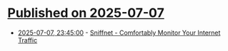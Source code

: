 # [Published on 2025-07-07](index.md)

* [2025-07-07, 23:45:00](https://soylentnews.org/article.pl?sid=25/07/06/1317252&from=rss) - [Sniffnet - Comfortably Monitor Your Internet Traffic](https://soylentnews.org/article.pl?sid=25/07/06/1317252&from=rss)
